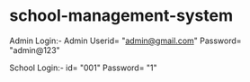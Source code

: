 # school-management-system

Admin Login:-
Admin Userid= "admin@gmail.com"
Password= "admin@123"

School Login:-
id= "001"
Password= "1"
